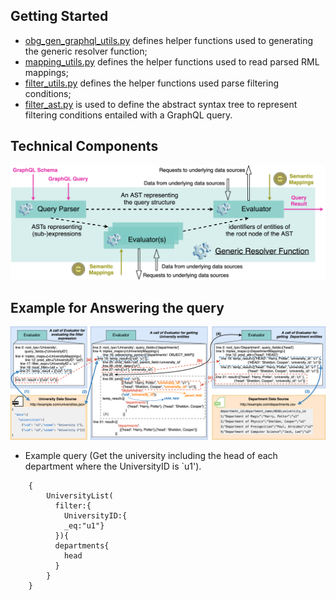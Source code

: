 ## Getting Started

*  [obg_gen_graphql_utils.py](./obg_gen_graphql_utils.py) defines helper functions used to generating the generic resolver function;    
*  [mapping_utils.py](./mapping_utils.py) defines the helper functions used to read parsed RML mappings;
*  [filter_utils.py](./filter_utils.py) defines the helper functions used parse filtering conditions;
*  [filter_ast.py](./filter_ast.py) is used to define the abstract syntax tree to represent filtering conditions entailed with a GraphQL query.

## Technical Components
![entities](../figures/OBG-gen-generic-resolver.png "Generic resolver function")

## Example for Answering the query

![entities](../figures/OBG-gen-generic-resolver-example.png "Example")

* Example query (Get the university including the head of each department where the UniversityID is `u1').
```
    { 
        UniversityList(
          filter:{
            UniversityID:{
            _eq:"u1"}
          }){ 
          departments{
            head
          }
        } 
    } 
```


  

